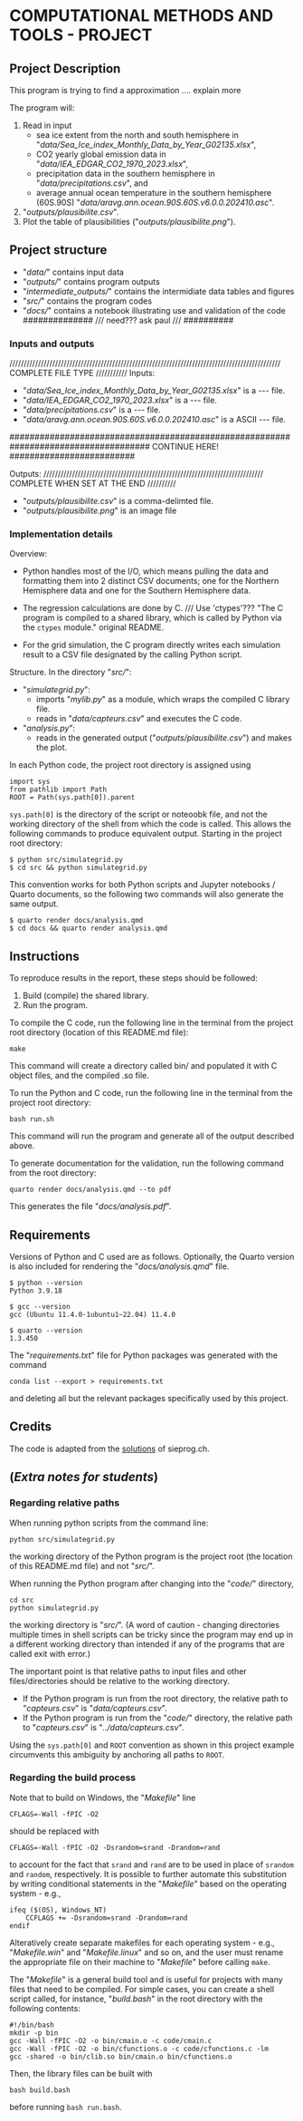 # COMPUTATIONAL METHODS AND TOOLS - PROJECT 

## Project Description

This program is trying to find a approximation ....
explain more

The program will:
1. Read in input
   - sea ice extent from the north and south hemisphere in "*data/Sea_Ice_index_Monthly_Data_by_Year_G02135.xlsx*",
   - CO2 yearly global emission data in "*data/IEA_EDGAR_CO2_1970_2023.xlsx*",
   - precipitation data in the southern hemisphere in "*data/precipitations.csv*", and
   - average annual ocean temperature in the southern hemisphere (60S.90S) "*data/aravg.ann.ocean.90S.60S.v6.0.0.202410.asc*".
2.   "*outputs/plausibilite.csv*".
3. Plot the table of plausibilities ("*outputs/plausibilite.png*").

## Project structure

- "*data/*" contains input data
- "*outputs/*" contains program outputs
- "*intermediate_outputs/*" contains the intermidiate data tables and figures
- "*src/*" contains the program codes
- "*docs/*" contains a notebook illustrating use and validation of the code ############## /// need??? ask paul /// ##########

### Inputs and outputs
/////////////////////////////////////////////////////////////////////////////////////////////// COMPLETE FILE TYPE ///////////
Inputs:
- "*data/Sea_Ice_index_Monthly_Data_by_Year_G02135.xlsx*" is a --- file. 
- "*data/IEA_EDGAR_CO2_1970_2023.xlsx*" is a --- file.
- "*data/precipitations.csv*" is a --- file.
- "*data/aravg.ann.ocean.90S.60S.v6.0.0.202410.asc*" is a ASCII --- file.

#################################################################################### CONTINUE HERE! #########################

Outputs: ///////////////////////////////////////////////////////////////////////////// COMPLETE WHEN SET AT THE END //////////
- "*outputs/plausibilite.csv*" is a comma-delimted file.
- "*outputs/plausibilite.png*" is an image file

### Implementation details

Overview:
- Python handles most of the I/O, which means pulling the data and formatting them into 2 distinct CSV documents; one for the Northern Hemisphere data and one for the Southern Hemisphere data. 
- The regression calculations are done by C.                            /// Use 'ctypes'??? "The C program is compiled to a shared library, which is called by Python via the `ctypes` module." original README.

- For the grid simulation, the C program directly writes each simulation result to a CSV file designated by the calling Python script.

Structure. In the directory "*src/*":
- "*simulategrid.py*":
  - imports "*mylib.py*" as a module, which wraps the compiled C library file.
  - reads in "*data/capteurs.csv*" and executes the C code.
- "*analysis.py*":
  - reads in the generated output ("*outputs/plausibilite.csv*") and makes the plot.

In each Python code, the project root directory is assigned using 

```{python}
import sys
from pathlib import Path
ROOT = Path(sys.path[0]).parent
```
`sys.path[0]` is the directory of the script or noteoobk file, and not the working directory of the shell from which the code is called. This allows the following commands to produce equivalent output. Starting in the project root directory:
```
$ python src/simulategrid.py
$ cd src && python simulategrid.py
```
This convention works for both Python scripts and Jupyter notebooks / Quarto documents, so the following two commands will also generate the same output.
```
$ quarto render docs/analysis.qmd
$ cd docs && quarto render analysis.qmd
```

## Instructions

To reproduce results in the report, these steps should be followed:

1. Build (compile) the shared library.
2. Run the program.

To compile the C code, run the following line in the terminal from the project root directory (location of this README.md file):
```{sh}
make
```
This command will create a directory called bin/ and populated it with C object files, and the compiled .so file.

To run the Python and C code, run the following line in the terminal from the project root directory:
```{sh}
bash run.sh
```
This command will run the program and generate all of the output described above.

To generate documentation for the validation, run the following command from the root directory:
```{sh}
quarto render docs/analysis.qmd --to pdf
```
This generates the file "*docs/analysis.pdf*".

## Requirements

Versions of Python and C used are as follows. Optionally, the Quarto version is also included for rendering the "*docs/analysis.qmd*" file. 
```
$ python --version
Python 3.9.18

$ gcc --version
gcc (Ubuntu 11.4.0-1ubuntu1~22.04) 11.4.0

$ quarto --version
1.3.450
```

The "*requirements.txt*" file for Python packages was generated with the command
```{sh}
conda list --export > requirements.txt
```
and deleting all but the relevant packages specifically used by this project.

## Credits

The code is adapted from the [solutions](https://sieprog.ch/#c/pollution/solutions) of sieprog.ch.

## (***Extra notes for students***)

### Regarding relative paths

When running python scripts from the command line:
```{bash}
python src/simulategrid.py
```
the working directory of the Python program is the project root (the location of this README.md file) and not "*src/*". 

When running the Python program after changing into the "*code/*" directory,
```{bash}
cd src
python simulategrid.py
```
the working directory is "*src/*". (A word of caution - changing directories multiple times in shell scripts can be tricky since the program may end up in a different working directory than intended if any of the programs that are called exit with error.)

The important point is that relative paths to input files and other files/directories should be relative to the working directory. 

- If the Python program is run from the root directory, the relative path to "*capteurs.csv*" is "*data/capteurs.csv*". 
- If the Python program is run from the "*code/*" directory, the relative path to "*capteurs.csv*" is "*../data/capteurs.csv*". 

Using the `sys.path[0]` and `ROOT` convention as shown in this project example circumvents this ambiguity by anchoring all paths to `ROOT`.

### Regarding the build process

Note that to build on Windows, the "*Makefile*" line 
```{lang-makefile}
CFLAGS=-Wall -fPIC -O2
```
should be replaced with
```{lang-makefile}
CFLAGS=-Wall -fPIC -O2 -Dsrandom=srand -Drandom=rand
```
to account for the fact that `srand` and `rand` are to be used in place of `srandom` and `random`, respectively. It is possible to further automate this substitution by writing conditional statements in the "*Makefile*" based on the operating system - e.g.,
```{lang-makefile}
ifeq ($(OS), Windows_NT)
    CCFLAGS += -Dsrandom=srand -Drandom=rand
endif
```
Alteratively create separate makefiles for each operating system - e.g., "*Makefile.win*" and "*Makefile.linux*" and so on, and the user must rename the appropriate file on their machine to "*Makefile*" before calling `make`.

The "*Makefile*" is a general build tool and is useful for projects with many files that need to be compiled. For simple cases, you can create a shell script called, for instance, "*build.bash*" in the root directory with the following contents:
```{bash}
#!/bin/bash
mkdir -p bin
gcc -Wall -fPIC -O2 -o bin/cmain.o -c code/cmain.c
gcc -Wall -fPIC -O2 -o bin/cfunctions.o -c code/cfunctions.c -lm
gcc -shared -o bin/clib.so bin/cmain.o bin/cfunctions.o
```
Then, the library files can be built with 
```{bash}
bash build.bash
```
before running `bash run.bash`.

